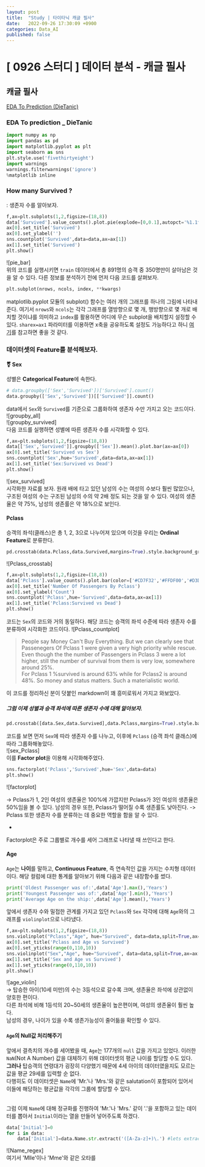 ```yaml
---
layout: post
title:  "Study | 타이타닉 캐글 필사"
date:   2022-09-26 17:30:09 +0900
categories: Data_AI
published: false
---
```

# [ 0926 스터디 ] 데이터 분석 - 캐글 필사

## 캐글 필사 

[EDA To Prediction (DieTanic)](https://www.kaggle.com/code/ash316/eda-to-prediction-dietanic)

### EDA To prediction _ DieTanic
```python
import numpy as np 
import pandas as pd
import matplotlib.pyplot as plt
import seaborn as sns
plt.style.use('fivethirtyeight')
import warnings
warnings.filterwarnings('ignore')
%matplotlib inline
```

### How many Survived ? 
: 생존자 수를 알아보자.
```python
f,ax=plt.subplots(1,2,figsize=(18,8))
data['Survived'].value_counts().plot.pie(explode=[0,0.1],autopct='%1.1f%%',ax=ax[0],shadow=True)
ax[0].set_title('Survived')
ax[0].set_ylabel('')
sns.countplot('Survived',data=data,ax=ax[1])
ax[1].set_title('Survived')
plt.show()
```
![pie_bar] <br/>
위의 코드를 실행시키면 `train` 데이터에서 총 891명의 승객 중 350명만이 살아남은 것을 알 수 있다. 다른 정보를 분석하기 전에 먼저 다음 코드를 살펴보자. 
```python
plt.subplot(nrows, ncols, index, **kwargs)
```

matplotlib.pyplot 모듈의 subplot() 함수는 여러 개의 그래프를 하나의 그림에 나타내준다. 여기서 `nrows`와 `ncols`는 각각 그래프를 열방향으로 몇 개, 행방향으로 몇 개로 배치할 것이냐를 의미하고 `index`를 활용하면 어디에 무슨 subplot을 배치할지 설정할 수 있다. 
`sharex=ax1` 파라미터를 이용하면 x축을 공유하도록 설정도 가능하다고 하니 [여기](https://codetorial.net/matplotlib/subplot.html)를 참고하면 좋을 것 같다.

### 데이터셋의 Feature를 분석해보자.
#### ⚧ Sex 
성별은 **Categorical Feature**에 속한다. 
```python
# data.groupby(['Sex','Survived'])['Survived'].count()
data.groupby(['Sex','Survived'])[['Survived']].count()
```
data에서 `Sex`와 `Survived`를 기준으로 그룹화하여 생존자 수만 가지고 오는 코드이다. <br/>
![groupby_all] <br/>
![groupby_survived] <br/>
다음 코드를 실행하면 성별에 따른 생존자 수를 시각화할 수 있다.
```python
f,ax=plt.subplots(1,2,figsize=(18,8))
data[['Sex','Survived']].groupby(['Sex']).mean().plot.bar(ax=ax[0])
ax[0].set_title('Survived vs Sex')
sns.countplot('Sex',hue='Survived',data=data,ax=ax[1])
ax[1].set_title('Sex:Survived vs Dead')
plt.show()
```
![sex_survived] <br/>
시각화한 자료를 보자. 원래 배에 타고 있던 남성의 수는 여성의 수보다 훨씬 많았으나, 구조된 여성의 수는 구조된 남성의 수의 약 2배 정도 되는 것을 알 수 있다. 여성의 생존율은 약 75%, 남성의 생존률은 약 18%으로 보인다. 


#### Pclass
승객의 좌석(클래스)은 총 1, 2, 3으로 나누어져 있으며 이것을 우리는 **Ordinal Feature**로 분류한다.

```python
pd.crosstab(data.Pclass,data.Survived,margins=True).style.background_gradient(cmap='summer_r')
```
![Pclass_crosstab] <br/>


```python
f,ax=plt.subplots(1,2,figsize=(18,8))
data['Pclass'].value_counts().plot.bar(color=['#CD7F32','#FFDF00','#D3D3D3'],ax=ax[0])
ax[0].set_title('Number Of Passengers By Pclass')
ax[0].set_ylabel('Count')
sns.countplot('Pclass',hue='Survived',data=data,ax=ax[1])
ax[1].set_title('Pclass:Survived vs Dead')
plt.show()
```
코드는 `Sex`의 코드와 거의 동일하다. 해당 코드는 승객의 좌석 수준에 따라 생존자 수를 분류하여 시각화한 코드이다. 
![Pclass_countplot]
> People say Money Can't Buy Everything. But we can clearly see that Passenegers Of Pclass 1 were given a very high priority while rescue. Even though the the number of Passengers in Pclass 3 were a lot higher, still the number of survival from them is very low, somewhere around 25%. <br/> For Pclass 1 %survived is around 63% while for Pclass2 is around 48%. So money and status matters. Such a materialistic world.

이 코드를 정리하신 분이 덧붙인 markdown이 꽤 흥미로워서 가지고 와보았다.

##### 그럼 이제 성별과 승객 좌석에 따른 생존자 수에 대해 알아보자.
```python
pd.crosstab([data.Sex,data.Survived],data.Pclass,margins=True).style.background_gradient(cmap='summer_r')
```
코드를 보면 먼저 `Sex`에 따라 생존자 수를 나누고, 이후에 `Pclass` (승객 좌석 클래스)에 따라 그룹화해놓았다. <br/>
![sex_Pclass] <br/>
이를 **Factor plot**을 이용해 시각화해주었다.
```python
sns.factorplot('Pclass','Survived',hue='Sex',data=data)
plt.show()
```
![factorplot] <br/>

-> Pclass가 1, 2인 여성의 생존율은 100%에 가깝지만 Pclass가 3인 여성의 생존율은 50%임을 볼 수 있다. 남성의 경우 또한, Pclass가 떨어질 수록 생존률도 낮아진다. <nr/>
-> Pclass 또한 생존자 수를 분류하는 데 중요한 역할을 함을 알 수 있다. 
<br/>
+ <br/>
Factorplot은 주로 그룹별로 개수를 세어 그래프로 나타낼 때 쓰인다고 한다.

#### Age
`Age`는 **나이**를 말하고, **Continuous Feature**, 즉 연속적인 값을 가지는 수치형 데이터이다. 해당 컬럼에 대한 통계를 알아보기 위해 다음과 같은 내장함수를 썼다.
```python
print('Oldest Passenger was of:',data['Age'].max(),'Years')
print('Youngest Passenger was of:',data['Age'].min(),'Years')
print('Average Age on the ship:',data['Age'].mean(),'Years')
```
앞에서 생존자 수와 밀접한 관계를 가지고 있던 `Pclass`와 `Sex` 각각에 대해 `Age`와의 그래프를 `violinplot`으로 나타냈다.
```python
f,ax=plt.subplots(1,2,figsize=(18,8))
sns.violinplot("Pclass","Age", hue="Survived", data=data,split=True,ax=ax[0])
ax[0].set_title('Pclass and Age vs Survived')
ax[0].set_yticks(range(0,110,10))
sns.violinplot("Sex","Age", hue="Survived", data=data,split=True,ax=ax[1])
ax[1].set_title('Sex and Age vs Survived')
ax[1].set_yticks(range(0,110,10))
plt.show()
```
![age_violin] <br/>
-> 탑승한 아이(10세 미만)의 수는 3등석으로 갈수록 크며, 생존율은 좌석에 상관없이 양호한 편이다. <br/>
다른 좌석에 비해 1등석의 20~50세의 생존율이 높은편이며, 여성의 생존율이 훨씬 높다. 
<br/>남성의 경우, 나이가 있을 수록 생존가능성이 줄어듦을 확인할 수 있다.

#### `Age`의 Null값 처리해주기
앞에서 결측치의 개수를 세어봤을 때, `Age`는 177개의 `null` 값을 가지고 있었다. 이러한 `NaN`(Not A Number) 값을 대체하기 위해 데이터셋의 평균 나이를 할당할 수도 있다. <br/>
**그러나** 탑승객의 연령대가 굉장히 다양했기 때문에 4세 아이의 데이터였을지도 모르는 값을 평균 29세를 입력할 순 없다. <br/>
다행히도 이 데이터셋은 `Name`에 'Mr.'나 'Mrs.'와 같은 salutation이 포함되어 있어서 이들에 해당하는 평균값을 각각의 그룹에 할당할 수 있다.
<br/>
<br/>

그럼 이제 `Name`에 대해 정규화를 진행하여 'Mr.'나 'Mrs.' 같이 '.'을 포함하고 있는 데이터를 뽑아서 `Initial`이라는 열을 만들어 넣어주도록 하겠다. 
```python
data['Initial']=0
for i in data:
    data['Initial']=data.Name.str.extract('([A-Za-z]+)\.') #lets extract the Salutations
```
![Name_regex] <br/>
여기서 'Mlle'이나 'Mme'와 같은 오타를 


